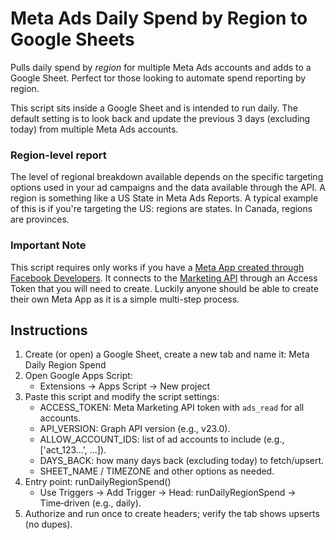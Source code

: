 # Meta Ads Daily Spend by Region to Google Sheets
Pulls daily spend by *region* for multiple Meta Ads accounts and adds to a Google Sheet. Perfect tor those looking to automate spend reporting by region. 

This script sits inside a Google Sheet and is intended to run daily. The default setting is to look back and update the previous 3 days (excluding today) from multiple Meta Ads accounts. 

### Region-level report
The level of regional breakdown available depends on the specific targeting options used in your ad campaigns and the data available through the API. A region is something like a US State in Meta Ads Reports. A typical example of this is if you're targeting the US: regions are states. In Canada, regions are provinces. 

### Important Note
This script requires only works if you have a [Meta App created through Facebook Developers](https://developers.facebook.com/). It connects to the [Marketing API](https://developers.facebook.com/docs/marketing-api/) through an Access Token that you will need to create. Luckily anyone should be able to create their own Meta App as it is a simple multi-step process.

## Instructions
1) Create (or open) a Google Sheet, create a new tab and name it: Meta Daily Region Spend
2) Open Google Apps Script:
   - Extensions → Apps Script → New project
4) Paste this script and modify the script settings:
   - ACCESS_TOKEN: Meta Marketing API token with `ads_read` for all accounts.
   - API_VERSION: Graph API version (e.g., v23.0).
   - ALLOW_ACCOUNT_IDS: list of ad accounts to include (e.g., ['act_123...', ...]).
   - DAYS_BACK: how many days back (excluding today) to fetch/upsert.
   - SHEET_NAME / TIMEZONE and other options as needed.
5) Entry point: runDailyRegionSpend()
   - Use Triggers → Add Trigger → Head: runDailyRegionSpend → Time‑driven (e.g., daily).
6) Authorize and run once to create headers; verify the tab shows upserts (no dupes).

